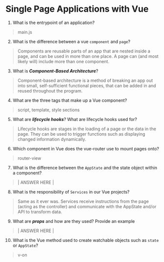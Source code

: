 # Single Page Applications with Vue
01. What is the entrypoint of an application?

  > main.js

02. What is the difference between a vue `component` and `page`?

  > Components are reusable parts of an app that are nested inside a page, and can be used in more than one place. A page can (and most likely will) include more than one component.

03. What is ***Component-Based Architecture***?

  > Component-based architecture is a method of breaking an app out into small, self-sufficient functional pieces, that can be added in and reused throughout the program.

04. What are the three tags that make up a Vue component?

  > script, template, style sections

05. What are ***lifecycle hooks***? What are lifecycle hooks used for?

  > Lifecycle hooks are stages in the loading of a page or the data in the page. They can be used to trigger functions such as displaying changed information dynamically.

06. Which component in Vue does the vue-router use to mount pages onto?

  > router-view

07. What is the difference between the `AppState` and the state object within a component?

  > | ANSWER HERE |

08. What is the responsibility of `Services` in our Vue projects?

  > Same as it ever was. Services receive instructions from the page (acting as the controller) and communicate with the AppState and/or API to transform data.

09. What are ***props*** and how are they used? Provide an example

  > | ANSWER HERE |

10. What is the Vue method used to create watchable objects such as `state` or `AppState`?

  > v-on
